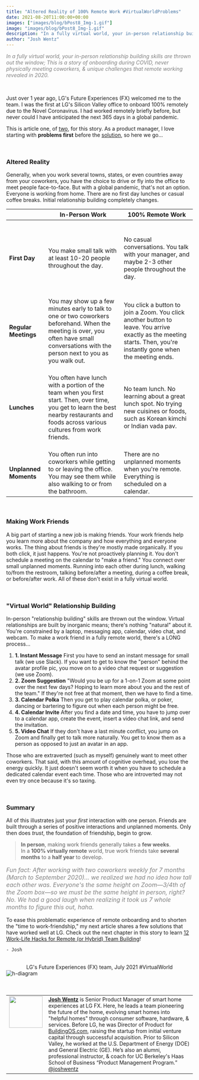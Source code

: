 ```yaml
---
title: "Altered Reality of 100% Remote Work #VirtualWorldProblems"
date: 2021-08-20T11:00:00+00:00
images: ["images/blog/bPost8_Img-1.gif"]
image: "images/blog/bPost8_Img-1.gif"
description: "In a fully virtual world, your in-person relationship building skills are thrown out the window. This is a story of onboarding during COVID, never physically meeting coworkers, & unique challenges that remote working revealed in 2020."
author: "Josh Wentz"
---
```

<p style="color:gray;font-style: italic;font-size:14px;">In a fully virtual world, your in-person relationship building skills are thrown out the window; This is a story of onboarding during COVID, never physically meeting coworkers, & unique challenges that remote working revealed in 2020.</p>

<br>

Just over 1 year ago, LG&#39;s Future Experiences (FX) welcomed me to the team. I was the first at LG&#39;s Silicon Valley office to onboard 100% remotely due to the Novel Coronavirus. I had worked remotely briefly before, but never could I have anticipated the next 365 days in a global pandemic.

This is article one, of [two](/blog/081921_worklifehacks/), for this story. As a product manager, I love starting with <b>problems first</b> before the [solution](/blog/081921_worklifehacks/), so here we go...

<br>

### Altered Reality

Generally, when you work several towns, states, or even countries away from your coworkers, you have the choice to drive or fly into the office to meet people face-to-face. But with a global pandemic, that&#39;s not an option. Everyone is working from home. There are no first day lunches or casual coffee breaks. Initial relationship building completely changes.

|| **<b>In-Person Work</b>** | **<b>100% Remote Work</b>** |
| --- | --- | --- |
| <br><br>**First Day** | <br><br>You make small talk with at least 10-20 people throughout the day. | <br><br>No casual conversations. You talk with your manager, and maybe 2-3 other people throughout the day. |
| <br><br>**Regular Meetings** | <br><br>You may show up a few minutes early to talk to one or two coworkers beforehand. When the meeting is over, you often have small conversations with the person next to you as you walk out. | <br><br>You click a button to join a Zoom. You click another button to leave. You arrive exactly as the meeting starts. Then, you&#39;re instantly gone when the meeting ends. |
| <br>**Lunches** | <br>You often have lunch with a portion of the team when you first start. Then, over time, you get to learn the best nearby restaurants and foods across various cultures from work friends. | <br>No team lunch. No learning about a great lunch spot. No trying new cuisines or foods, such as Korean kimchi or Indian vada pav. |
| <br>**Unplanned Moments** | <br>You often run into coworkers while getting to or leaving the office. You may see them while also walking to or from the bathroom. | <br>There are no unplanned moments when you&#39;re remote. Everything is scheduled on a calendar. |

<br>

### Making Work Friends

A big part of starting a new job is making friends. Your work friends help you learn more about the company and how everything and everyone works. The thing about friends is they&#39;re mostly made organically. If you both click, it just happens. You&#39;re not proactively planning it. You don&#39;t schedule a meeting on the calendar to &quot;make a friend.&quot; You connect over small unplanned moments. Running into each other during lunch, walking to/from the restroom, talking before/after a meeting, during a coffee break, or before/after work. All of these don&#39;t exist in a fully virtual world.

<br>

### &quot;Virtual World&quot; Relationship Building

In-person &quot;relationship building&quot; skills are thrown out the window. Virtual relationships are built by inorganic means; there&#39;s nothing &quot;natural&quot; about it. You&#39;re constrained by a laptop, messaging app, calendar, video chat, and webcam. To make a work friend in a fully remote world, there&#39;s a LONG process...

1. **1. <b>Instant Message</b>** First you have to send an instant message for small talk (we use Slack). If you want to get to know the &quot;person&quot; behind the avatar profile pic, you move on to a video chat request or suggestion (we use Zoom).
2. **2. <b>Zoom Suggestion</b>** &quot;Would you be up for a 1-on-1 Zoom at some point over the next few days? Hoping to learn more about you and the rest of the team.&quot; If they&#39;re not free at that moment, then we have to find a time.
3. **3. <b>Calendar Polka</b>** Then you get to play calendar polka, or poker, dancing or bartering to figure out when each person might be free.
4. **4. <b>Calendar Invite</b>** After you find a date and time, you have to jump over to a calendar app, create the event, insert a video chat link, and send the invitation.
5. **5. <b>Video Chat</b>** If they don&#39;t have a last minute conflict, you jump on Zoom and finally get to talk more naturally. You get to know them as a person as opposed to just an avatar in an app.

Those who are extraverted (such as myself) genuinely want to meet other coworkers. That said, with this amount of cognitive overhead, you lose the energy quickly. It just doesn&#39;t seem worth it when you have to schedule a dedicated calendar event each time. Those who are introverted may not even try once because it&#39;s so taxing.

<br>

### Summary

All of this illustrates just your _first_ interaction with one person. Friends are built through a series of positive interactions and unplanned moments. Only then does _trust_, the foundation of friendship, begin to grow.

> <b>In person</b>, making work friends generally takes a <b>few weeks</b>.<br> In a <b>100% virtually remote</b> world, true work friends take <b>several months</b> to a <b>half year</b> to develop.

<p style="color:gray;font-style: italic;font-size:16px;"> Fun fact: After working with two coworkers weekly for 7 months (March to September 2020)… we realized we had no idea how tall each other was. Everyone&#39;s the same height on Zoom—3/4th of the Zoom box—so we must be the same height in person, right? No. We had a good laugh when realizing it took us 7 whole months to figure this out, haha.<p>

To ease this problematic experience of remote onboarding and to shorten the &quot;time to work-friendship,&quot; my next article shares a few solutions that have worked well at LG. Check out the next chapter in this story to learn [12 Work-Life Hacks for Remote (or Hybrid) Team Building](/blog/081921_worklifehacks/)!

`- Josh`

<br>

<div style="text-align: center;">LG&#39;s Future Experiences (FX) team, July 2021 #VirtualWorld</div>
<img class="img-fluid w-100" src="/images/blog/bPost8_Img-1.gif" alt="h-diagram"></img>

<br>
<br>
<br>

<table>
<tbody>
<tr valign="top">
<td style="width:90px"><a href="https://www.linkedin.com/in/joshwentz/"><img src="/images/blog/bPost8_Img-2.png" style="top:0; height:85px; width:90px"></img></a></td>
<td><div style="font-size: 14px;"><a href="https://www.joshwentz.net/"><b>Josh Wentz</b></a> is Senior Product Manager of smart home experiences at LG FX.  Here, he leads a team pioneering the future of the home, evolving smart homes into "helpful homes" through consumer software, hardware, & services. Before LG, he was Director of Product for <a href="https://www.buildingos.com">BuildingOS.com</a>, raising the startup from initial venture capital through successful acquisition. Prior to Silicon Valley, he worked at the U.S. Department of Energy (DOE) and General Electric (GE). He’s also an alumni, professional instructor, & coach for UC Berkeley's Haas School of Business “Product Management Program.” <a href="https://twitter.com/joshwentz">@joshwentz</a></div></td>
</tr>
</tbody>
</table>
